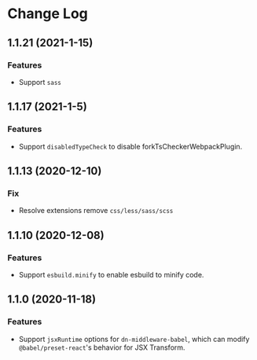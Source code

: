 # Change Log

## 1.1.21 (2021-1-15)

### Features

- Support `sass`

## 1.1.17 (2021-1-5)

### Features

- Support `disabledTypeCheck` to disable forkTsCheckerWebpackPlugin.

## 1.1.13 (2020-12-10)

### Fix

- Resolve extensions remove `css/less/sass/scss`

## 1.1.10 (2020-12-08)

### Features

- Support `esbuild.minify` to enable esbuild to minify code.

## 1.1.0 (2020-11-18)

### Features

- Support `jsxRuntime` options for `dn-middleware-babel`, which can modify `@babel/preset-react`'s behavior for JSX Transform.
